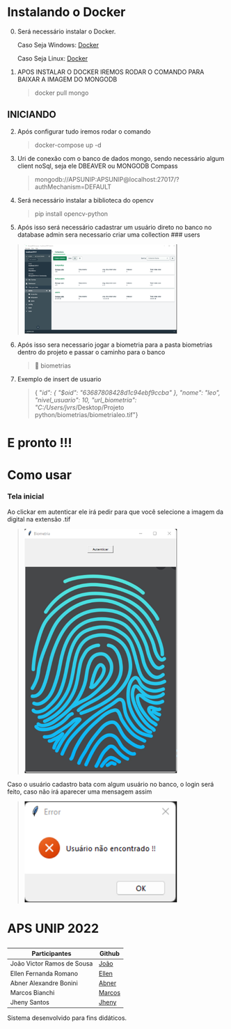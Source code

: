 # Instalando o Docker
0) Será necessário instalar o Docker.<p>
   Caso Seja Windows: [Docker](https://www.docker.com/) <p>
   Caso Seja Linux: [Docker](https://docs.docker.com/engine/install/ubuntu/)

1) APOS INSTALAR O DOCKER IREMOS RODAR O COMANDO PARA BAIXAR A IMAGEM DO MONGODB
   > docker pull mongo

## INICIANDO
2) Após configurar tudo iremos rodar o comando 
   > docker-compose up -d

3) Uri de conexão com o banco de dados mongo, sendo necessário algum client noSql, seja ele DBEAVER ou MONGODB Compass <p>
   > mongodb://APSUNIP:APSUNIP@localhost:27017/?authMechanism=DEFAULT 
    
4) Será necessário instalar a biblioteca do opencv  <p>
   > pip install opencv-python

5) Após isso será necessário cadastrar um usuário direto no banco no database admin sera necessario criar uma collection ### users <p>

  > <img src="https://github.com/jvrs2812/autenticacao-com-biometria-python/blob/main/imagens_readme/collections.png" width="350" title="hover text">
   
6) Após isso sera necessario jogar a biometria para a pasta biometrias dentro do projeto e passar o caminho para o banco <p>
   > 📂 biometrias

7) Exemplo de insert de usuario <p>
   > {  "_id": {    "$oid": "63687808428d1c94ebf9ccba"  },  "nome": "leo",  "nivel_usuario": 10,  "url_biometria": "C:/Users/jvrs_/Desktop/Projeto python/biometrias/biometrialeo.tif"}

# E pronto !!!

# Como usar

### Tela inicial
  Ao clickar em autenticar ele irá pedir para que você selecione a imagem da digital na extensão .tif 
  > <img src="https://github.com/jvrs2812/autenticacao-com-biometria-python/blob/main/imagens_readme/telainicial.png" width="350" title="hover text">
  
  Caso o usuário cadastro bata com algum usuário no banco, o login será feito, caso não irá aparecer uma mensagem assim
  > <img src="https://github.com/jvrs2812/autenticacao-com-biometria-python/blob/main/imagens_readme/Error.png" width="350" title="hover text"> 


 # APS UNIP 2022<p>


| Participantes               | Github                       |
| ----------------------------|------------------------------|
| João Victor Ramos de Sousa  | [João](https://github.com/jvrs2812)|
| Ellen Fernanda Romano       | [Ellen]() |
| Abner Alexandre Bonini      | [Abner](https://github.com/AbnerBonini22) |
| Marcos Bianchi              | [Marcos]() |
| Jheny Santos                | [Jheny]() |
     
Sistema desenvolvido para fins didáticos.<p>
